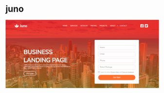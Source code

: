 # juno
 
 <img src="assets/img/127.0.0.1_5500_index.html (4).png" alt="Alt text" title="Optional title">
